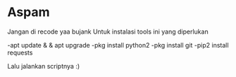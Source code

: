 # Aspam
Jangan di recode yaa bujank
Untuk instalasi tools ini yang diperlukan

-apt update & & apt upgrade
-pkg install python2
-pkg install git
-pip2 install requests

Lalu jalankan scriptnya :) 
